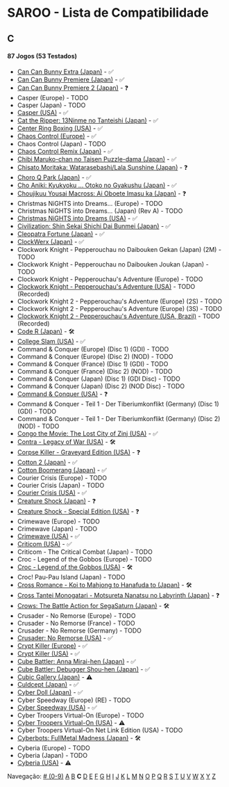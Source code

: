 # SAROO - Lista de Compatibilidade

## C

#### 87 Jogos (53 Testados)

- [Can Can Bunny Extra (Japan)](../../../Regions/Retails/Japan/T-19706G/01/README.md) - :white_check_mark:
- [Can Can Bunny Premiere (Japan)](../../../Regions/Retails/Japan/T-19701G/01/README.md) - :white_check_mark:
- [Can Can Bunny Premiere 2 (Japan)](../../../Regions/Retails/Japan/T-19703G/01/README.md) - :question:
- Casper (Europe) - TODO
- Casper (Japan) - TODO
- [Casper (USA)](../../../Regions/Retails/USA/T-12512H/01/README.md) - :white_check_mark:
- [Cat the Ripper: 13Ninme no Tanteishi (Japan)](../../../Regions/Retails/Japan/T-35701G/01/README.md) - :white_check_mark:
- [Center Ring Boxing (USA)](../../../Regions/Retails/USA/T-6005H/01/README.md) - :white_check_mark:
- [Chaos Control (Europe)](../../../Regions/Retails/Europe/T-15102H/01/README.md) - :white_check_mark:
- Chaos Control (Japan) - TODO
- [Chaos Control Remix (Japan)](../../../Regions/Retails/Japan/T-7006G/01/README.md) - :white_check_mark:
- [Chibi Maruko-chan no Taisen Puzzle-dama (Japan)](../../../Regions/Retails/Japan/T-9507G/01/README.md) - :white_check_mark:
- [Chisato Moritaka: Watarasebashi/Lala Sunshine (Japan)](../../../Regions/Retails/Japan/GS-9172/01/README.md) - :question:
- [Choro Q Park (Japan)](../../../Regions/Retails/Japan/T-10314G/01/README.md) - :white_check_mark:
- [Cho Aniki: Kyukyoku ... Otoko no Gyakushu (Japan)](../../../Regions/Retails/Japan/T-2503G/01/README.md) - :white_check_mark:
- [Choujikuu Yousai Macross: Ai Oboete Imasu ka (Japan)](../../../Regions/Retails/Japan/T-23403G/01/README.md) - :question:
- Christmas NiGHTS into Dreams... (Europe) - TODO
- Christmas NiGHTS into Dreams... (Japan) (Rev A) - TODO
- [Christmas NiGHTS into Dreams (USA)](../../../Regions/Retails/USA/MK-81067/01/README.md) - :white_check_mark:
- [Civilization: Shin Sekai Shichi Dai Bunmei (Japan)](../../../Regions/Retails/Japan/T-2003G/01/README.md) - :white_check_mark:
- [Cleopatra Fortune (Japan)](../../../Regions/Retails/Japan/T-1108G/01/README.md) - :white_check_mark:
- [ClockWerx (Japan)](../../../Regions/Retails/Japan/T-22302G/01/README.md) - :white_check_mark:
- Clockwork Knight - Pepperouchau no Daibouken Gekan (Japan) (2M) - TODO
- Clockwork Knight - Pepperouchau no Daibouken Joukan (Japan) - TODO
- Clockwork Knight - Pepperouchau's Adventure (Europe) - TODO
- [Clockwork Knight - Pepperouchau's Adventure (USA)](../../../Regions/Retails/USA/MK-81007/01/README.md) - TODO (Recorded)
- Clockwork Knight 2 - Pepperouchau's Adventure (Europe) (2S) - TODO
- Clockwork Knight 2 - Pepperouchau's Adventure (Europe) (3S) - TODO
- [Clockwork Knight 2 - Pepperouchau's Adventure (USA, Brazil)](../../../Regions/Retails/USA/MK-81036/01/README.md) - TODO (Recorded)
- [Code R (Japan)](../../../Regions/Retails/Japan/T-23502G/01/README.md) - :hammer_and_wrench:
- [College Slam (USA)](../../../Regions/Retails/USA/T-8111H/01/README.md) - :white_check_mark:
- Command & Conquer (Europe) (Disc 1) (GDI) - TODO
- Command & Conquer (Europe) (Disc 2) (NOD) - TODO
- Command & Conquer (France) (Disc 1) (GDI) - TODO
- Command & Conquer (France) (Disc 2) (NOD) - TODO
- Command & Conquer (Japan) (Disc 1) (GDI Disc) - TODO
- Command & Conquer (Japan) (Disc 2) (NOD Disc) - TODO
- [Command & Conquer (USA)](../../../Regions/Retails/USA/T-7028H/01/README.md) - :question:
- Command & Conquer - Teil 1 - Der Tiberiumkonflikt (Germany) (Disc 1) (GDI) - TODO
- Command & Conquer - Teil 1 - Der Tiberiumkonflikt (Germany) (Disc 2) (NOD) - TODO
- [Congo the Movie: The Lost City of Zinj (USA)](../../../Regions/Retails/USA/MK-81010/01/README.md) - :white_check_mark:
- [Contra - Legacy of War (USA)](../../../Regions/Retails/USA/T-9507H/01/README.md) - :hammer_and_wrench:
- [Corpse Killer - Graveyard Edition (USA)](../../../Regions/Retails/USA/T-16201H/01/README.md) - :question:
- [Cotton 2 (Japan)](../../../Regions/Retails/Japan/T-9904G/01/README.md) - :white_check_mark:
- [Cotton Boomerang (Japan)](../../../Regions/Retails/Japan/T-9906G/01/README.md) - :white_check_mark:
- Courier Crisis (Europe) - TODO
- Courier Crisis (Japan) - TODO
- [Courier Crisis (USA)](../../../Regions/Retails/USA/T-25415H/01/README.md) - :white_check_mark:
- [Creature Shock (Japan)](../../../Regions/Retails/Japan/T-1303G/01/README.md) - :question:
- [Creature Shock - Special Edition (USA)](../../../Regions/Retails/USA/T-01304H/01/README.md) - :question:
- Crimewave (Europe) - TODO
- Crimewave (Japan) - TODO
- [Crimewave (USA)](../../../Regions/Retails/USA/T-8807H/01/README.md) - :white_check_mark:
- [Criticom (USA)](../../../Regions/Retails/USA/T-2302H/01/README.md) - :white_check_mark:
- Criticom - The Critical Combat (Japan) - TODO
- Croc - Legend of the Gobbos (Europe) - TODO
- [Croc - Legend of the Gobbos (USA)](../../../Regions/Retails/USA/T-5029H-50/01/README.md) - :hammer_and_wrench:
- Croc! Pau-Pau Island (Japan) - TODO
- [Cross Romance - Koi to Mahjong to Hanafuda to (Japan)](../../../Regions/Retails/Japan/T-7103G/01/README.md) - :hammer_and_wrench:
- [Cross Tantei Monogatari - Motsureta Nanatsu no Labyrinth (Japan)](../../../Regions/Retails/Japan/T-36401G/01/README.md) - :question:
- [Crows: The Battle Action for SegaSaturn (Japan)](../../../Regions/Retails/Japan/T-16806G/01/README.md) - :hammer_and_wrench:
- Crusader - No Remorse (Europe) - TODO
- Crusader - No Remorse (France) - TODO
- Crusader - No Remorse (Germany) - TODO
- [Crusader: No Remorse (USA)](../../../Regions/Retails/USA/T-5014H/01/README.md) - :white_check_mark:
- [Crypt Killer (Europe)](../../../Regions/Retails/Europe/T-9509H-50/01/README.md) - :white_check_mark:
- [Crypt Killer (USA)](../../../Regions/Retails/USA/T-9509H/01/README.md) - :white_check_mark:
- [Cube Battler: Anna Mirai-hen (Japan)](../../../Regions/Retails/Japan/T-21006G/01/README.md) - :white_check_mark:
- [Cube Battler: Debugger Shou-hen (Japan)](../../../Regions/Retails/Japan/T-21004G/01/README.md) - :white_check_mark:
- [Cubic Gallery (Japan)](../../../Regions/Retails/Japan/T-19401G/01/README.md) - :warning:
- [Culdcept (Japan)](../../../Regions/Retails/Japan/T-31401G/01/README.md) - :white_check_mark:
- [Cyber Doll (Japan)](../../../Regions/Retails/Japan/T-22401G/01/README.md) - :white_check_mark:
- Cyber Speedway (Europe) (RE) - TODO
- [Cyber Speedway (USA)](../../../Regions/Retails/USA/MK-81204/01/README.md) - :white_check_mark:
- Cyber Troopers Virtual-On (Europe) - TODO
- [Cyber Troopers Virtual-On (USA)](../../../Regions/Retails/USA/MK-81042/01/README.md) - :warning:
- Cyber Troopers Virtual-On Net Link Edition (USA) - TODO
- [Cyberbots: FullMetal Madness (Japan)](../../../Regions/Retails/Japan/T-1217G/01/README.md) - :hammer_and_wrench:
- Cyberia (Europe) - TODO
- Cyberia (Japan) - TODO
- [Cyberia (USA)](../../../Regions/Retails/USA/T-12508H/01/README.md) - :warning:

Navegação:
[# (0-9)](./09.md) [A](./A.md) [B](./B.md) **C** [D](./D.md) [E](./E.md) [F](./F.md) [G](./G.md) [H](./H.md) [I](./I.md) [J](./J.md) [K](./K.md) [L](./L.md) [M](./M.md) [N](./N.md) [O](./O.md) [P](./P.md) [Q](./Q.md) [R](./R.md) [S](./S.md) [T](./T.md) [U](./U.md) [V](./V.md) [W](./W.md) [X](./X.md) [Y](./Y.md) [Z](./Z.md)
